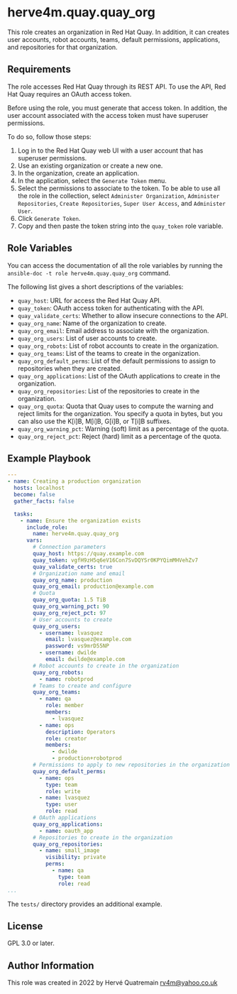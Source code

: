 herve4m.quay.quay_org
=========

This role creates an organization in Red Hat Quay.
In addition, it can creates user accounts, robot accounts, teams, default permissions, applications, and repositories for that organization.


Requirements
------------

The role accesses Red Hat Quay through its REST API.
To use the API, Red Hat Quay requires an OAuth access token.

Before using the role, you must generate that access token.
In addition, the user account associated with the access token must have superuser permissions.

To do so, follow those steps:

1. Log in to the Red Hat Quay web UI with a user account that has superuser permissions.
2. Use an existing organization or create a new one.
3. In the organization, create an application.
4. In the application, select the `Generate Token` menu.
5. Select the permissions to associate to the token.
   To be able to use all the role in the collection, select `Administer Organization`, `Administer Repositories`, `Create Repositories`, `Super User Access`, and `Administer User`.
6. Click `Generate Token`.
7. Copy and then paste the token string into the `quay_token` role variable.


Role Variables
--------------

You can access the documentation of all the role variables by running the `ansible-doc -t role herve4m.quay.quay_org` command.

The following list gives a short descriptions of the variables:

* `quay_host`: URL for access the Red Hat Quay API.
* `quay_token`: OAuth access token for authenticating with the API.
* `quay_validate_certs`: Whether to allow insecure connections to the API.
* `quay_org_name`: Name of the organization to create.
* `quay_org_email`: Email address to associate with the organization.
* `quay_org_users`: List of user accounts to create.
* `quay_org_robots`: List of robot accounts to create in the organization.
* `quay_org_teams`: List of the teams to create in the organization.
* `quay_org_default_perms`: List of the default permissions to assign to repositories when they are created.
* `quay_org_applications`: List of the OAuth applications to create in the organization.
* `quay_org_repositories`: List of the repositories to create in the organization.
* `quay_org_quota`: Quota that Quay uses to compute the warning and reject limits for the organization.
  You specify a quota in bytes, but you can also use the K[i]B, M[i]B, G[i]B, or T[i]B suffixes.
* `quay_org_warning_pct`: Warning (soft) limit as a percentage of the quota.
* `quay_org_reject_pct`: Reject (hard) limit as a percentage of the quota.


Example Playbook
----------------

```yaml
---
- name: Creating a production organization
  hosts: localhost
  become: false
  gather_facts: false

  tasks:
    - name: Ensure the organization exists
      include_role:
        name: herve4m.quay.quay_org
      vars:
        # Connection parameters
        quay_host: https://quay.example.com
        quay_token: vgfH9zH5q6eV16Con7SvDQYSr0KPYQimMHVehZv7
        quay_validate_certs: true
        # Organization name and email
        quay_org_name: production
        quay_org_email: production@example.com
        # Quota
        quay_org_quota: 1.5 TiB
        quay_org_warning_pct: 90
        quay_org_reject_pct: 97
        # User accounts to create
        quay_org_users:
          - username: lvasquez
            email: lvasquez@example.com
            password: vs9mrD55NP
          - username: dwilde
            email: dwilde@example.com
        # Robot accounts to create in the organization
        quay_org_robots:
          - name: robotprod
        # Teams to create and configure
        quay_org_teams:
          - name: qa
            role: member
            members:
              - lvasquez
          - name: ops
            description: Operators
            role: creator
            members:
              - dwilde
              - production+robotprod
        # Permissions to apply to new repositories in the organization
        quay_org_default_perms:
          - name: ops
            type: team
            role: write
          - name: lvasquez
            type: user
            role: read
        # OAuth applications
        quay_org_applications:
          - name: oauth_app
        # Repositories to create in the organization
        quay_org_repositories:
          - name: small_image
            visibility: private
            perms:
              - name: qa
                type: team
                role: read
...
```

The `tests/` directory provides an additional example.


License
-------

GPL 3.0 or later.


Author Information
------------------

This role was created in 2022 by Hervé Quatremain <rv4m@yahoo.co.uk>
